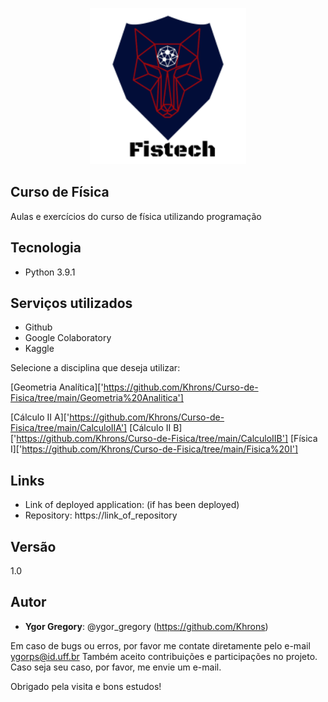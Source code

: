 <p align="center">
  <img width="250" height="250" src="https://github.com/Khrons/Curso-de-Fisica/blob/main/img/logo-fistech.png">
</p>

 
## Curso de Física
 
Aulas e exercícios do curso de física utilizando programação
 
## Tecnologia
 
* Python  3.9.1

## Serviços utilizados
 
* Github
* Google Colaboratory
* Kaggle
 

 
Selecione a disciplina que deseja utilizar:

[Geometria Analítica]['https://github.com/Khrons/Curso-de-Fisica/tree/main/Geometria%20Analitica']

[Cálculo II A]['https://github.com/Khrons/Curso-de-Fisica/tree/main/CalculoIIA']
[Cálculo II B]['https://github.com/Khrons/Curso-de-Fisica/tree/main/CalculoIIB']
[Física I]['https://github.com/Khrons/Curso-de-Fisica/tree/main/Fisica%20I']
 
 

 
## Links
 
  - Link of deployed application: (if has been deployed)
  - Repository: https://link_of_repository
  
  
 
## Versão
 
1.0
 
 
## Autor
 
* **Ygor Gregory**: @ygor_gregory (https://github.com/Khrons)


Em caso de bugs ou erros, por favor me contate diretamente pelo e-mail ygorps@id.uff.br
Também aceito contribuições e participações no projeto. Caso seja seu caso, por favor,
me envie um e-mail. 
 
 
Obrigado pela visita e bons estudos!
